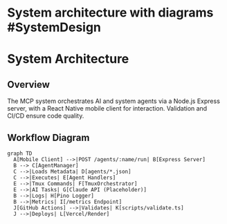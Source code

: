  # System architecture with diagrams #SystemDesign
# System Architecture

## Overview
The MCP system orchestrates AI and system agents via a Node.js Express server, with a React Native mobile client for interaction. Validation and CI/CD ensure code quality.

## Workflow Diagram
```mermaid
graph TD
  A[Mobile Client] -->|POST /agents/:name/run| B[Express Server]
  B --> C[AgentManager]
  C -->|Loads Metadata| D[agents/*.json]
  C -->|Executes| E[Agent Handlers]
  E -->|Tmux Commands| F[TmuxOrchestrator]
  E -->|AI Tasks| G[Claude API (Placeholder)]
  B -->|Logs| H[Pino Logger]
  B -->|Metrics| I[/metrics Endpoint]
  J[GitHub Actions] -->|Validates| K[scripts/validate.ts]
  J -->|Deploys| L[Vercel/Render]
